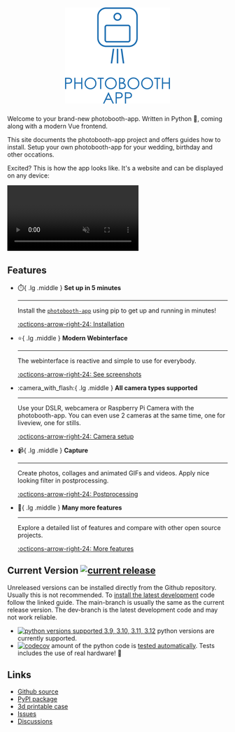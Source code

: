<h1 align="center"><img src="assets/logo-text-blue-transparent.png" alt="photobooth app logo" /></h1>

Welcome to your brand-new photobooth-app.
Written in Python 🐍, coming along with a modern Vue frontend.

This site documents the photobooth-app project and offers guides how to install.
Setup your own photobooth-app for your wedding, birthday and other occations.

Excited? This is how the app looks like. It's a website and can be displayed on any device:

<video controls autoplay loop playsinline muted src="./assets/photobooth-app-demo.mp4" type="video/mp4"></video>

## Features

<div class="grid cards" markdown>

- :stopwatch:{ .lg .middle } __Set up in 5 minutes__

    ---

    Install the [`photobooth-app`](https://pypi.org/project/photobooth-app/) using pip to get up
    and running in minutes!

    [:octicons-arrow-right-24: Installation](./setup/installation.md)

- :star:{ .lg .middle } __Modern Webinterface__

    ---

    The webinterface is reactive and simple to use for everybody.

    [:octicons-arrow-right-24: See screenshots](./screenshots.md)

- :camera_with_flash:{ .lg .middle } __All camera types supported__

    ---

    Use your DSLR, webcamera or Raspberry Pi Camera with the photobooth-app. You can even use 2 cameras at the same time, one for liveview, one for stills.

    [:octicons-arrow-right-24: Camera setup](./setup/camera_setup.md)

- :video_camera:{ .lg .middle } __Capture__

    ---

    Create photos, collages and animated GIFs and videos. Apply nice looking filter in postprocessing.

    [:octicons-arrow-right-24: Postprocessing](./setup/mediaprocessing.md)

- :stars:{ .lg .middle } __Many more features__

    ---

    Explore a detailed list of features and compare with other open source projects.

    [:octicons-arrow-right-24: More features](./features.md)

</div>

## Current Version [![current release](https://img.shields.io/pypi/v/photobooth-app)](https://pypi.org/project/photobooth-app/)

Unreleased versions can be installed directly from the Github repository. Usually this is not recommended.
To [install the latest development](./setup/update.md#update-to-development-versions) code follow the linked guide.
The main-branch is usually the same as the current release version.
The dev-branch is the latest development code and may not work reliable.

- [![python versions supported 3.9, 3.10, 3.11, 3.12](https://img.shields.io/pypi/pyversions/photobooth-app)](https://pypi.org/project/photobooth-app/) python versions are currently supported.
- [![codecov](https://codecov.io/gh/photobooth-app/photobooth-app/branch/dev/graph/badge.svg?token=SBB5DGX17V)](https://codecov.io/gh/photobooth-app/photobooth-app) amount of the python code is [tested automatically](https://github.com/photobooth-app/photobooth-app/actions/workflows/pytests.yml). Tests includes the use of real hardware! 🎉

## Links

- [Github source](https://github.com/photobooth-app/photobooth-app/)
- [PyPI package](https://pypi.org/project/photobooth-app/)
- [3d printable case](https://github.com/photobooth-app/photobooth-3d/)
- [Issues](https://github.com/photobooth-app/photobooth-app/issues)
- [Discussions](https://github.com/photobooth-app/photobooth-app/discussions)
